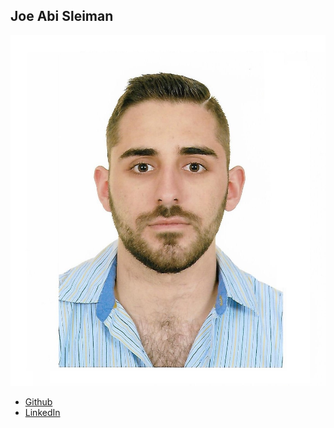 Joe Abi Sleiman
------------

![](photos/joe-abi-sleiman.jpg)

* [Github](https://github.com/joeabisleiman)
* [LinkedIn](https://www.linkedin.com/in/joeabisleiman/)

